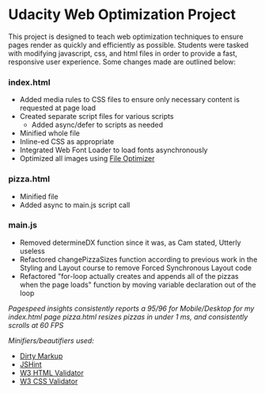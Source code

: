 # Udacity Web Optimization Project

This project is designed to teach web optimization techniques to ensure pages render as quickly and efficiently as possible. Students were tasked with modifying javascript, css, and html files in order to provide a fast, responsive user experience. Some changes made are outlined below:

### index.html
* Added media rules to CSS files to ensure only necessary content is requested at page load
* Created separate script files for various scripts
  * Added async/defer to scripts as needed
* Minified whole file
* Inline-ed CSS as appropriate
* Integrated Web Font Loader to load fonts asynchronously
* Optimized all images using [File Optimizer](http://nikkhokkho.sourceforge.net/static.php?page=FileOptimizer)

### pizza.html
* Minified file
* Added async to main.js script call

### main.js
* Removed determineDX function since it was, as Cam stated, Utterly useless
* Refactored changePizzaSizes function according to previous work in the Styling and Layout course to remove Forced Synchronous Layout code
* Refactored "for-loop actually creates and appends all of the pizzas when the page loads" function by moving variable declaration out of the loop


_Pagespeed insights consistently reports a 95/96 for Mobile/Desktop for my index.html page_
_pizza.html resizes pizzas in under 1 ms, and consistently scrolls at 60 FPS_

_Minifiers/beautifiers used:_
* [Dirty Markup](https://dirtymarkup.com/)
* [JSHint](http://jshint.com/)
* [W3 HTML Validator](https://validator.w3.org)
* [W3 CSS Validator](http://jigsaw.w3.org/css-validator/)
